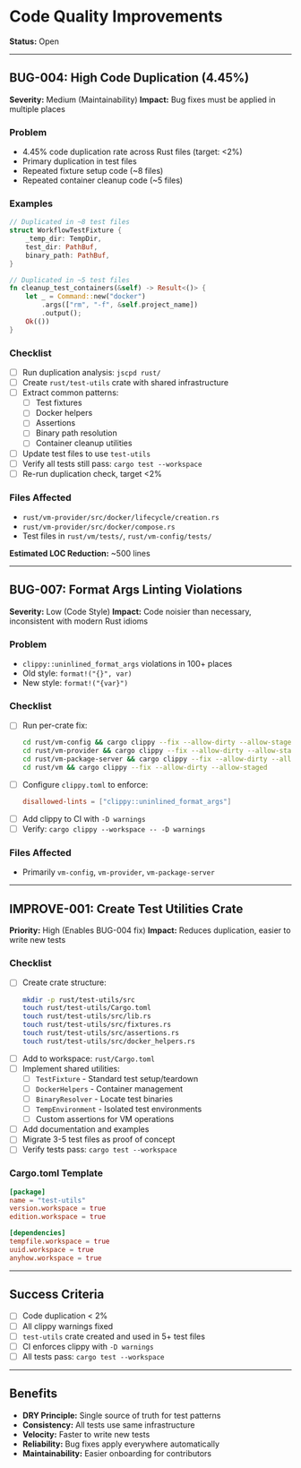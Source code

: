 # Code Quality Improvements

**Status:** Open

---

## BUG-004: High Code Duplication (4.45%)

**Severity:** Medium (Maintainability)
**Impact:** Bug fixes must be applied in multiple places

### Problem
- 4.45% code duplication rate across Rust files (target: <2%)
- Primary duplication in test files
- Repeated fixture setup code (~8 files)
- Repeated container cleanup code (~5 files)

### Examples
```rust
// Duplicated in ~8 test files
struct WorkflowTestFixture {
    _temp_dir: TempDir,
    test_dir: PathBuf,
    binary_path: PathBuf,
}

// Duplicated in ~5 test files
fn cleanup_test_containers(&self) -> Result<()> {
    let _ = Command::new("docker")
        .args(["rm", "-f", &self.project_name])
        .output();
    Ok(())
}
```

### Checklist
- [ ] Run duplication analysis: `jscpd rust/`
- [ ] Create `rust/test-utils` crate with shared infrastructure
- [ ] Extract common patterns:
  - [ ] Test fixtures
  - [ ] Docker helpers
  - [ ] Assertions
  - [ ] Binary path resolution
  - [ ] Container cleanup utilities
- [ ] Update test files to use `test-utils`
- [ ] Verify all tests still pass: `cargo test --workspace`
- [ ] Re-run duplication check, target <2%

### Files Affected
- `rust/vm-provider/src/docker/lifecycle/creation.rs`
- `rust/vm-provider/src/docker/compose.rs`
- Test files in `rust/vm/tests/`, `rust/vm-config/tests/`

**Estimated LOC Reduction:** ~500 lines

---

## BUG-007: Format Args Linting Violations

**Severity:** Low (Code Style)
**Impact:** Code noisier than necessary, inconsistent with modern Rust idioms

### Problem
- `clippy::uninlined_format_args` violations in 100+ places
- Old style: `format!("{}", var)`
- New style: `format!("{var}")`

### Checklist
- [ ] Run per-crate fix:
  ```bash
  cd rust/vm-config && cargo clippy --fix --allow-dirty --allow-staged
  cd rust/vm-provider && cargo clippy --fix --allow-dirty --allow-staged
  cd rust/vm-package-server && cargo clippy --fix --allow-dirty --allow-staged
  cd rust/vm && cargo clippy --fix --allow-dirty --allow-staged
  ```
- [ ] Configure `clippy.toml` to enforce:
  ```toml
  disallowed-lints = ["clippy::uninlined_format_args"]
  ```
- [ ] Add clippy to CI with `-D warnings`
- [ ] Verify: `cargo clippy --workspace -- -D warnings`

### Files Affected
- Primarily `vm-config`, `vm-provider`, `vm-package-server`

---

## IMPROVE-001: Create Test Utilities Crate

**Priority:** High (Enables BUG-004 fix)
**Impact:** Reduces duplication, easier to write new tests

### Checklist
- [ ] Create crate structure:
  ```bash
  mkdir -p rust/test-utils/src
  touch rust/test-utils/Cargo.toml
  touch rust/test-utils/src/lib.rs
  touch rust/test-utils/src/fixtures.rs
  touch rust/test-utils/src/assertions.rs
  touch rust/test-utils/src/docker_helpers.rs
  ```
- [ ] Add to workspace: `rust/Cargo.toml`
- [ ] Implement shared utilities:
  - [ ] `TestFixture` - Standard test setup/teardown
  - [ ] `DockerHelpers` - Container management
  - [ ] `BinaryResolver` - Locate test binaries
  - [ ] `TempEnvironment` - Isolated test environments
  - [ ] Custom assertions for VM operations
- [ ] Add documentation and examples
- [ ] Migrate 3-5 test files as proof of concept
- [ ] Verify tests pass: `cargo test --workspace`

### Cargo.toml Template
```toml
[package]
name = "test-utils"
version.workspace = true
edition.workspace = true

[dependencies]
tempfile.workspace = true
uuid.workspace = true
anyhow.workspace = true
```

---

## Success Criteria

- [ ] Code duplication < 2%
- [ ] All clippy warnings fixed
- [ ] `test-utils` crate created and used in 5+ test files
- [ ] CI enforces clippy with `-D warnings`
- [ ] All tests pass: `cargo test --workspace`

---

## Benefits

- **DRY Principle:** Single source of truth for test patterns
- **Consistency:** All tests use same infrastructure
- **Velocity:** Faster to write new tests
- **Reliability:** Bug fixes apply everywhere automatically
- **Maintainability:** Easier onboarding for contributors
